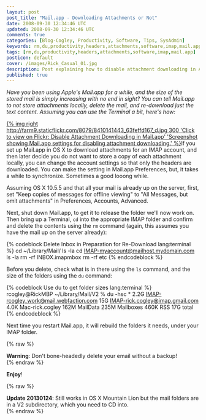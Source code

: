 ```yaml
---           
layout: post
post_title: "Mail.app - Downloading Attachments or Not"
date: 2008-09-30 12:34:46 UTC
updated: 2008-09-30 12:34:46 UTC
comments: true
categories: [Blog-Cogley, Productivity, Software, Tips, SysAdmin]
keywords: rm,du,productivity,headers,attachments,software,imap,mail.app
tags: [rm,du,productivity,headers,attachments,software,imap,mail.app]
posticon: default
cover: /images/Rick_Casual_01.jpg
description: Post explaining how to disable attachment downloading in Apple Mail.app, by Rick Cogley.
published: true
---
```


_Have you been using Apple's Mail.app for a while, and the size of the stored mail is simply increasing with no end in sight? You can tell Mail.app to not store attachments locally, delete the mail, and re-download just the text content. Assuming you can use the Terminal a bit, here's how:_

[{% img right http://farm9.staticflickr.com/8079/8410141443_63feffd167_d.jpg 300 'Click to view on Flickr: Disable Attachment Downloading in Mail.app' 'Screenshot showing Mail.app settings for disabling attachment downloading.' %}](http://www.flickr.com/photos/rickcogley/8410141443/)If you set up Mail.app in OS X to download attachments for an IMAP account, and then later decide you do not want to store a copy of each attachment locally, you can change the account settings so that only the headers are downloaded. You can make the setting in Mail.app Preferences, but, it takes a while to synchronize. Sometimes a good looong while. 

Assuming OS X 10.5.5 and that all your mail is already up on the server, first, set "Keep copies of messages for offline viewing" to "All Messages, but omit attachments" in Preferences, Accounts, Advanced. 

Next, shut down Mail.app, to get it to release the folder we'll now work on. Then bring up a Terminal, `cd` into the appropriate IMAP folder and confirm and delete the contents using the `rm` command (again, this assumes you have the mail up on the server already): 

{% codeblock Delete Inbox in Preparation for Re-Download lang:terminal %}
cd ~/Library/Mail/
ls -la
cd IMAP-myaccount@mailhost.mydomain.com
ls -la
rm -rf INBOX.imapmbox
rm -rf etc
{% endcodeblock %} 

Before you delete, check what is in there using the `ls` command, and the size of the folders using the `du` command:

{% codeblock Use du to get folder sizes lang:terminal %}
rcogley@RickMBP ~/Library/Mail/V2 % du -hsc *
2.2G	IMAP-rcogley_work@mail.webfaction.com
 15G	IMAP-rick.cogley@imap.gmail.com
4.0K	Mac-rick.cogley
162M	MailData
235M	Mailboxes
460K	RSS
 17G	total
{% endcodeblock %} 

Next time you restart Mail.app, it will rebuild the folders it needs, under your IMAP folder. 

{% raw %}<div class="alert alert-error"><strong>Warning</strong>: Don't bone-headedly delete your email without a backup!</div>{% endraw %} 

__Enjoy__!

{% raw %}<div class="alert alert-info"><strong>Update 20130124</strong>: Still works in OS X Mountain Lion but the mail folders are in a V2 subdirectory, which you need to CD into.</div>{% endraw %}



